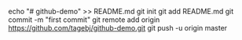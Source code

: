 echo "# github-demo" >> README.md
git init
git add README.md
git commit -m "first commit"
git remote add origin https://github.com/tagebj/github-demo.git
git push -u origin master
